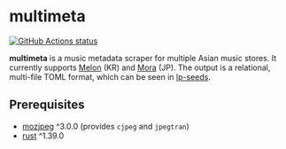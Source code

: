 # multimeta

[![GitHub Actions status](https://github.com/zaeleus/multimeta/workflows/CI/badge.svg)](https://github.com/zaeleus/multimeta/actions)

**multimeta** is a music metadata scraper for multiple Asian music stores. It
currently supports [Melon] (KR) and [Mora] (JP). The output is a relational,
multi-file TOML format, which can be seen in [lp-seeds].

[Melon]: http://www.melon.com/
[Mora]: http://mora.jp/
[lp-seeds]: https://github.com/zaeleus/lp-seeds

## Prerequisites

  * [mozjpeg] ^3.0.0 (provides `cjpeg` and `jpegtran`)
  * [rust] ^1.39.0

[mozjpeg]: https://github.com/mozilla/mozjpeg
[rust]: https://www.rust-lang.org/
